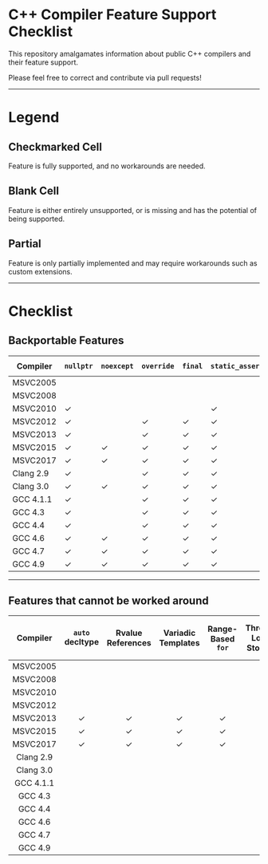 # C++ Compiler Feature Support Checklist

This repository amalgamates information about public C++ compilers and their feature support.

Please feel free to correct and contribute via pull requests!

---

# Legend
## Checkmarked Cell
Feature is fully supported, and no workarounds are needed.

## Blank Cell
Feature is either entirely unsupported, or is missing and has the potential of being supported.

## Partial
Feature is only partially implemented and may require workarounds such as custom extensions.

---

# Checklist

## Backportable Features

| Compiler  | `nullptr` | `noexcept` | `override` | `final` | `static_assert` | `= delete` | `= default` | `char16_t` | `char32_t` |
|-----------|-----------|------------|------------|---------|-----------------|------------|-------------|------------|------------|
| MSVC2005  |           |            |            |         |                 |            |             |            |            |
| MSVC2008  |           |            |            |         |                 |            |             |            |            |
| MSVC2010  | ✓         |            |            |         | ✓               |            |             | ✓          | ✓          |
| MSVC2012  | ✓         |            | ✓          | ✓       | ✓               |            |             | ✓          | ✓          |
| MSVC2013  | ✓         |            | ✓          | ✓       | ✓               | ✓          | ✓           | ✓          | ✓          |
| MSVC2015  | ✓         | ✓          | ✓          | ✓       | ✓               | ✓          | ✓           | ✓          | ✓          |
| MSVC2017  | ✓         | ✓          | ✓          | ✓       | ✓               | ✓          | ✓           | ✓          | ✓          |
| Clang 2.9 | ✓         |            | ✓          | ✓       | ✓               | ✓          | ✓           | ✓          | ✓          |
| Clang 3.0 | ✓         | ✓          | ✓          | ✓       | ✓               | ✓          | ✓           |            |            |
| GCC 4.1.1 | ✓         |            | ✓          | ✓       | ✓               | ✓          | ✓           |            |            |
| GCC 4.3   | ✓         |            | ✓          | ✓       | ✓               | ✓          | ✓           |            |            |
| GCC 4.4   | ✓         |            | ✓          | ✓       | ✓               | ✓          | ✓           | ✓          | ✓          |
| GCC 4.6   | ✓         | ✓          | ✓          | ✓       | ✓               | ✓          | ✓           | ✓          | ✓          |
| GCC 4.7   | ✓         | ✓          | ✓          | ✓       | ✓               | ✓          | ✓           | ✓          | ✓          |
| GCC 4.9   | ✓         | ✓          | ✓          | ✓       | ✓               | ✓          | ✓           | ✓          | ✓          |

---

## Features that cannot be worked around

|  Compiler | `auto` decltype | Rvalue References | Variadic Templates | Range-Based `for` | Thread-Local Storage | Lambda Expressions | Strongly Typed Enumerations | Complex Data Member Initialisation | List & Aggregate Initialisation | `constexpr` | `std::move` | `std::unique_ptr` | `std::weak_ptr` | `std::shared_ptr` | `std::atomic` | `std::thread` | `std::mutex` | `std::lock_guard` | `std::async` | `std::function` | `std::chrono` |
|:---------:|:---------------:|:-----------------:|:------------------:|:-----------------:|:--------------------:|:------------------:|:---------------------------:|:----------------------------------:|:-------------------------------:|:-----------:|:-----------:|:-----------------:|:---------------:|:-----------------:|:-------------:|:-------------:|:------------:|:-----------------:|:------------:|:---------------:|:-------------:|
| MSVC2005  |                 |                   |                    |                   |                      |                    |                             |                                    |                                 |             |             |                   |                 |                   |               |               |              |                   |              |                 |               |
| MSVC2008  |                 |                   |                    |                   |                      |                    |                             |                                    |                                 |             |             |                   |                 |                   |               |               |              |                   |              |                 |               |
| MSVC2010  |                 |                   |                    |                   |                      |                    |                             |                                    |                                 |             |             |                   |                 |                   |               |               |              |                   |              |                 |               |
| MSVC2012  |                 |                   |                    |                   |                      |                    |                             |                                    |                                 |             |             |                   |                 |                   |               |               |              |                   |              |                 |               |
| MSVC2013  |        ✓        |         ✓         |          ✓         |         ✓         |                      |          ✓         |                             |                                    |                                 |             |             |                   |                 |                   |               |               |              |                   |              |                 |               |
| MSVC2015  |        ✓        |         ✓         |          ✓         |         ✓         |                      |          ✓         |                             |                                    |                                 |             |             |                   |                 |                   |               |               |              |                   |              |                 |               |
| MSVC2017  |        ✓        |         ✓         |          ✓         |         ✓         |                      |          ✓         |                             |                                    |                                 |             |             |                   |                 |                   |               |               |              |                   |              |                 |               |
| Clang 2.9 |                 |                   |                    |                   |                      |                    |                             |                                    |                                 |             |             |                   |                 |                   |               |               |              |                   |              |                 |               |
| Clang 3.0 |                 |                   |                    |                   |                      |                    |                             |                                    |                                 |             |             |                   |                 |                   |               |               |              |                   |              |                 |               |
| GCC 4.1.1 |                 |                   |                    |                   |                      |                    |                             |                                    |                                 |             |             |                   |                 |                   |               |               |              |                   |              |                 |               |
| GCC 4.3   |                 |                   |                    |                   |                      |                    |                             |                                    |                                 |             |             |                   |                 |                   |               |               |              |                   |              |                 |               |
| GCC 4.4   |                 |                   |                    |                   |                      |                    |                             |                                    |                                 |             |             |                   |                 |                   |               |               |              |                   |              |                 |               |
| GCC 4.6   |                 |                   |                    |                   |                      |                    |                             |                                    |                                 |             |             |                   |                 |                   |               |               |              |                   |              |                 |               |
| GCC 4.7   |                 |                   |                    |                   |                      |                    |                             |                                    |                                 |             |             |                   |                 |                   |               |               |              |                   |              |                 |               |
| GCC 4.9   |                 |                   |                    |                   |                      |                    |                             |                                    |                                 |             |             |                   |                 |                   |               |               |              |                   |              |                 |               |
